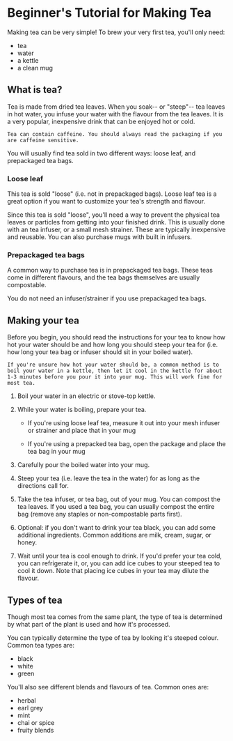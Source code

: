 # Beginner's Tutorial for Making Tea

Making tea can be very simple! To brew your very first tea, you'll only need:

- tea  
- water
- a kettle
- a clean mug

## What is tea?
Tea is made from dried tea leaves. When you soak-- or "steep"-- tea leaves in hot water, you infuse your water with the flavour from the tea leaves. It is a very popular, inexpensive drink that can be enjoyed hot or cold. 

    Tea can contain caffeine. You should always read the packaging if you are caffeine sensitive.

You will usually find tea sold in two different ways: loose leaf, and prepackaged tea bags. 

### Loose leaf
This tea is sold "loose" (i.e. not in prepackaged bags). Loose leaf tea is a great option if you want to customize your tea's strength and flavour. 

Since this tea is sold "loose", you'll need a way to prevent the physical tea leaves or particles from getting into your finished drink. This is usually done with an tea infuser, or a small mesh strainer. These are typically inexpensive and reusable. You can also purchase mugs with built in infusers. 

### Prepackaged tea bags
A common way to purchase tea is in prepackaged tea bags. These teas come in different flavours, and the tea bags themselves are usually compostable. 

You do not need an infuser/strainer if you use prepackaged tea bags.

## Making your tea
Before you begin, you should read the instructions for your tea to know how hot your water should be and how long you should steep your tea for (i.e. how long your tea bag or infuser should sit in your boiled water).

    If you're unsure how hot your water should be, a common method is to boil your water in a kettle, then let it cool in the kettle for about 1-3 minutes before you pour it into your mug. This will work fine for most tea.


1. Boil your water in an electric or stove-top kettle.

2. While your water is boiling, prepare your tea.

    - If you're using loose leaf tea, measure it out into your mesh infuser or strainer and place that in your mug

    - If you're using a prepacked tea bag, open the package and place the tea bag in your mug

3. Carefully pour the boiled water into your mug.

4. Steep your tea (i.e. leave the tea in the water) for as long as the directions call for.

5. Take the tea infuser, or tea bag, out of your mug. You can compost the tea leaves. If you used a tea bag, you can usually compost the entire bag (remove any staples or non-compostable parts first). 

6. Optional: if you don't want to drink your tea black, you can add some additional ingredients. Common additions are milk, cream, sugar, or honey. 

7. Wait until your tea is cool enough to drink. If you'd prefer your tea cold, you can refrigerate it, or, you can add ice cubes to your steeped tea to cool it down. Note that placing ice cubes in your tea may dilute the flavour. 

## Types of tea
Though most tea comes from the same plant, the type of tea is determined by what part of the plant is used and how it's processed. 

You can typically determine the type of tea by looking it's steeped colour. Common tea types are:
- black
- white
- green

You'll also see different blends and flavours of tea. Common ones are:
- herbal 
- earl grey
- mint
- chai or spice
- fruity blends




